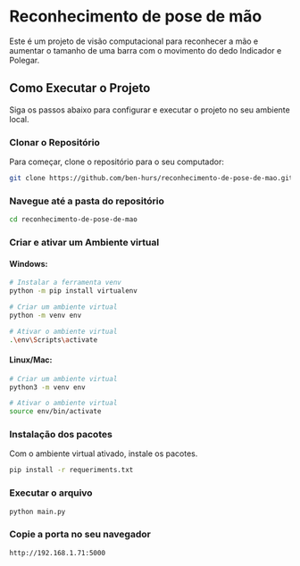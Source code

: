 # Reconhecimento de pose de mão

Este é um projeto de visão computacional para reconhecer a mão e aumentar o tamanho de uma barra com o movimento do dedo Indicador e Polegar.

## Como Executar o Projeto

Siga os passos abaixo para configurar e executar o projeto no seu ambiente local.

### Clonar o Repositório

Para começar, clone o repositório para o seu computador:

```bash
git clone https://github.com/ben-hurs/reconhecimento-de-pose-de-mao.git
```

### Navegue até a pasta do repositório
```bash
cd reconhecimento-de-pose-de-mao
```

### Criar e ativar um Ambiente virtual
#### Windows:
```bash
# Instalar a ferramenta venv
python -m pip install virtualenv

# Criar um ambiente virtual
python -m venv env

# Ativar o ambiente virtual
.\env\Scripts\activate
```

#### Linux/Mac:
```bash
# Criar um ambiente virtual
python3 -m venv env

# Ativar o ambiente virtual
source env/bin/activate

```

### Instalação dos pacotes
Com o ambiente virtual ativado, instale os pacotes.
```bash
pip install -r requeriments.txt
```

### Executar o arquivo
```bash
python main.py
```

### Copie a porta no seu navegador
```bash
http://192.168.1.71:5000
```



